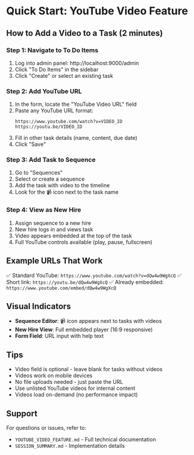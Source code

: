 # Quick Start: YouTube Video Feature

## How to Add a Video to a Task (2 minutes)

### Step 1: Navigate to To Do Items
1. Log into admin panel: http://localhost:9000/admin
2. Click "To Do Items" in the sidebar
3. Click "Create" or select an existing task

### Step 2: Add YouTube URL
1. In the form, locate the "YouTube Video URL" field
2. Paste any YouTube URL format:
   ```
   https://www.youtube.com/watch?v=VIDEO_ID
   https://youtu.be/VIDEO_ID
   ```
3. Fill in other task details (name, content, due date)
4. Click "Save"

### Step 3: Add Task to Sequence
1. Go to "Sequences" 
2. Select or create a sequence
3. Add the task with video to the timeline
4. Look for the 📹 icon next to the task name

### Step 4: View as New Hire
1. Assign sequence to a new hire
2. New hire logs in and views task
3. Video appears embedded at the top of the task
4. Full YouTube controls available (play, pause, fullscreen)

## Example URLs That Work

✅ Standard YouTube: `https://www.youtube.com/watch?v=dQw4w9WgXcQ`
✅ Short link: `https://youtu.be/dQw4w9WgXcQ`
✅ Already embedded: `https://www.youtube.com/embed/dQw4w9WgXcQ`

## Visual Indicators

- **Sequence Editor**: 📹 icon appears next to tasks with videos
- **New Hire View**: Full embedded player (16:9 responsive)
- **Form Field**: URL input with help text

## Tips

- Video field is optional - leave blank for tasks without videos
- Videos work on mobile devices
- No file uploads needed - just paste the URL
- Use unlisted YouTube videos for internal content
- Videos load on-demand (no performance impact)

## Support

For questions or issues, refer to:
- `YOUTUBE_VIDEO_FEATURE.md` - Full technical documentation
- `SESSION_SUMMARY.md` - Implementation details
